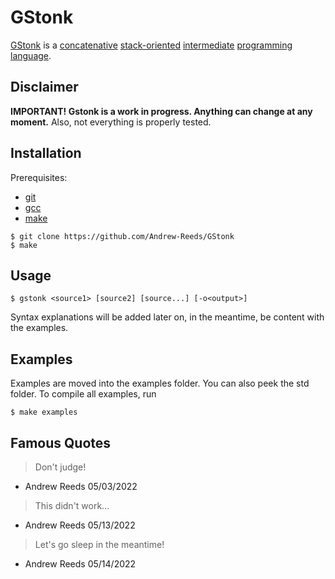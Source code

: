 # GStonk
[GStonk](https://github.com/Andrew-Reeds/GStonk) is a [concatenative](https://en.wikipedia.org/wiki/Concatenative_programming_language) [stack-oriented](https://en.wikipedia.org/wiki/Stack-oriented_programming) [intermediate](https://en.wikipedia.org/wiki/Intermediate_representation#Intermediate_language) [programming language](https://en.wikipedia.org/wiki/Programming_language).
## Disclaimer
**IMPORTANT! Gstonk is a work in progress. Anything can change at any moment.**
Also, not everything is properly tested.
## Installation
Prerequisites:
- [git](https://github.com/git/git)
- [gcc](https://gcc.gnu.org/)
- [make](https://www.gnu.org/software/make/)
``` console
$ git clone https://github.com/Andrew-Reeds/GStonk
$ make
```
## Usage
``` console
$ gstonk <source1> [source2] [source...] [-o<output>]
```
Syntax explanations will be added later on, in the meantime, be content with the examples.
## Examples
Examples are moved into the examples folder. You can also peek the std folder. To compile all examples, run
``` console
$ make examples
```
## Famous Quotes
>Don't judge!
- Andrew Reeds 05/03/2022
>This didn't work...
- Andrew Reeds 05/13/2022
>Let's go sleep in the meantime!
- Andrew Reeds 05/14/2022
